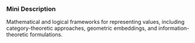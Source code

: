 ### Mini Description

Mathematical and logical frameworks for representing values, including category-theoretic approaches, geometric embeddings, and information-theoretic formulations.
